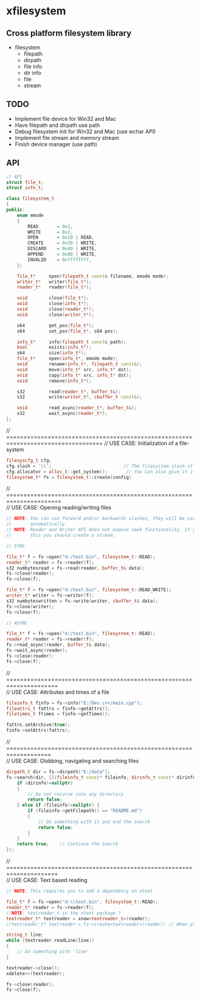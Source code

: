 # __xfilesystem__

## __Cross platform filesystem library__

* filesystem
  * filepath
  * dirpath
  * file info
  * dir info
  * file
  * stream

## __TODO__

* Implement file device for Win32 and Mac
* Have filepath and dirpath use path
* Debug filesystem init for Win32 and Mac (use wchar API)
* Implement file stream and memory stream
* Finish device manager (use path)

## __API__

```c++
// API
struct file_t;
struct info_t;

class filesystem_t
{
public:
    enum emode
    {
        READ       = 0x1,
        WRITE      = 0x2,
        OPEN       = 0x10 | READ,
        CREATE     = 0x20 | WRITE,
        DISCARD    = 0x40 | WRITE,
        APPEND     = 0x80 | WRITE,
        INVALID    = 0xffffffff,
    };

    file_t*     open(filepath_t const& filename, emode mode);
    writer_t*   writer(file_t*);
    reader_t*   reader(file_t*);

    void        close(file_t*);
    void        close(info_t*);
    void        close(reader_t*);
    void        close(writer_t*);

    s64         get_pos(file_t*);
    s64         set_pos(file_t*, s64 pos);

    info_t*     info(filepath_t const& path);
    bool        exists(info_t*);
    s64         size(info_t*);
    file_t*     open(info_t*, emode mode);
    void        rename(info_t*, filepath_t const&);
    void        move(info_t* src, info_t* dst);
    void        copy(info_t* src, info_t* dst);
    void        remove(info_t*);

    s32         read(reader_t*, buffer_t&);
    s32         write(writer_t*, cbuffer_t const&);

    void        read_async(reader_t*, buffer_t&);
    s32         wait_async(reader_t*);
};
```

// ==================================================================================
// USE CASE: Initialization of a file-system

```c++
filesyscfg_t cfg;
cfg.slash = '\\';                           // The filesystem slash of the system
cfg.allocator = alloc_t::get_system();       // You can also give it its own allocator
filesystem_t* fs = filesystem_t::create(config)
```

// ======================================================================  
// USE CASE: Opening reading/writing files  

```c++
// NOTE: You can use forward and/or backwards slashes, they will be corrected  
//       automatically  
// NOTE: Reader and Writer API does not expose seek functionality, if you need  
//       this you should create a stream.

// SYNC

file_t* f = fs->open("d:/test.bin", filesystem_t::READ);
reader_t* reader = fs->reader(f);
s32 numbytesread = fs->read(reader, buffer_t& data);
fs->close(reader);
fs->close(f);

file_t* f = fs->open("d:/test.bin", filesystem_t::READ_WRITE);
writer_t* writer = fs->writer(f);
s32 numbyteswritten = fs->write(writer, cbuffer_t& data);
fs->close(writer);
fs->close(f);

// ASYNC

file_t* f = fs->open("d:/test.bin", filesystem_t::READ);
reader_t* reader = fs->reader(f);
fs->read_async(reader, buffer_t& data);
fs->wait_async(reader);
fs->close(reader);
fs->close(f);
```

// =====================================================================  
// USE CASE: Attributes and times of a file

```c++
fileinfo_t finfo = fs->info("E:/Dev.c++/main.cpp");
fileattrs_t fattrs = finfo->getAttrs();
filetimes_t ftimes = finfo->getTimes();

fattrs.setArchive(true);
finfo->setAttrs(fattrs);
```

// ===================================================================  
// USE CASE: Globbing, navigating and searching files

```c++
dirpath_t dir = fs->dirpath("E:/data");
fs->search(dir, [](fileinfo_t const* fileinfo, dirinfo_t const* dirinfo, s32 dirdepth){
    if (dirinfo!=nullptr)
    {
        // Do not recurse into any directory
        return false;
    } else if (fileinfo!=nullptr) {
        if (fileinfo->getFilepath() == "README.md")
        {
            // Do something with it and end the search
            return false;
        }
    }
    return true;    // Continue the search
});
```

// =====================================================================  
// USE CASE: Text based reading  

```c++
// NOTE: This requires you to add a dependency on xtext

file_t* f = fs->open("d:\\test.bin", filesystem_t::READ);
reader_t* reader = fs->reader(f);
//NOTE: textreader_t in the xtext package ?
textreader_t* textreader = xnew<textreader_t>(reader);
//textreader_t* textreader = fs->create<textreader>(reader); // When you want to use xfilesystem memory

string_t line;
while (textreader.readLine(line))
{
    // Do something with 'line'
}

textreader->close();
xdelete<>(textreader);

fs->close(reader);
fs->close(f);
```
